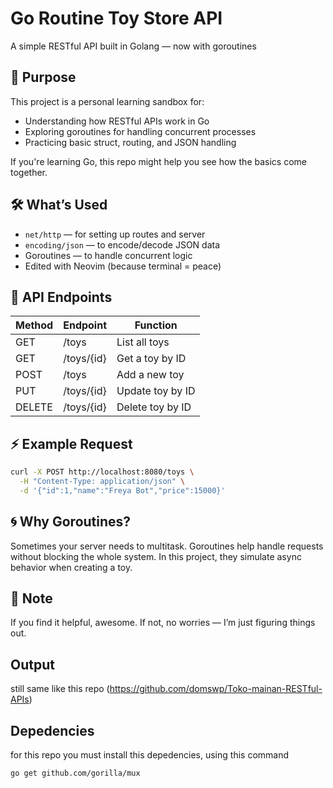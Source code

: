 # Go Routine Toy Store API

A simple RESTful API built in Golang — now with goroutines

## 🎯 Purpose

This project is a personal learning sandbox for:
- Understanding how RESTful APIs work in Go
- Exploring goroutines for handling concurrent processes
- Practicing basic struct, routing, and JSON handling

If you're learning Go, this repo might help you see how the basics come together.

## 🛠️ What’s Used

- `net/http` — for setting up routes and server
- `encoding/json` — to encode/decode JSON data
- Goroutines — to handle concurrent logic
- Edited with Neovim (because terminal = peace)

## 🧸 API Endpoints

| Method | Endpoint     | Function               |
|--------|--------------|------------------------|
| GET    | /toys        | List all toys          |
| GET    | /toys/{id}   | Get a toy by ID        |
| POST   | /toys        | Add a new toy          |
| PUT    | /toys/{id}   | Update toy by ID       |
| DELETE | /toys/{id}   | Delete toy by ID       |

## ⚡ Example Request

```bash
curl -X POST http://localhost:8080/toys \
  -H "Content-Type: application/json" \
  -d '{"id":1,"name":"Freya Bot","price":15000}'
```


## 🌀 Why Goroutines?

Sometimes your server needs to multitask. Goroutines help handle requests without blocking the whole system. In this project, they simulate async behavior when creating a toy.


## 📌 Note

If you find it helpful, awesome. If not, no worries — I’m just figuring things out.

## Output

still same like this repo (https://github.com/domswp/Toko-mainan-RESTful-APIs)

## Depedencies

for this repo you must install this depedencies, using this command
```bash
go get github.com/gorilla/mux
```
